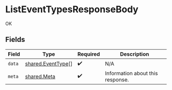 # ListEventTypesResponseBody

OK


## Fields

| Field                                                  | Type                                                   | Required                                               | Description                                            |
| ------------------------------------------------------ | ------------------------------------------------------ | ------------------------------------------------------ | ------------------------------------------------------ |
| `data`                                                 | [shared.EventType](../../models/shared/eventtype.md)[] | :heavy_check_mark:                                     | N/A                                                    |
| `meta`                                                 | [shared.Meta](../../models/shared/meta.md)             | :heavy_check_mark:                                     | Information about this response.                       |